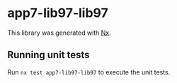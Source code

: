 # app7-lib97-lib97

This library was generated with [Nx](https://nx.dev).

## Running unit tests

Run `nx test app7-lib97-lib97` to execute the unit tests.
